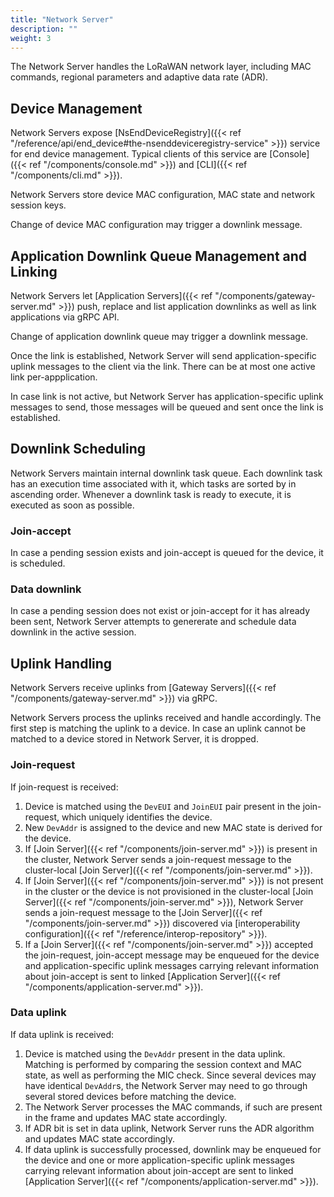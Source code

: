 ```yaml
---
title: "Network Server"
description: ""
weight: 3
---
```


The Network Server handles the LoRaWAN network layer, including MAC commands, regional parameters and adaptive data rate (ADR).

<!--more-->

## Device Management

Network Servers expose [NsEndDeviceRegistry]({{< ref "/reference/api/end_device#the-nsenddeviceregistry-service" >}}) service for end device management. Typical clients of this service are [Console]({{< ref "/components/console.md" >}}) and [CLI]({{< ref "/components/cli.md" >}}).

Network Servers store device MAC configuration, MAC state and network session keys.

Change of device MAC configuration may trigger a downlink message.

## Application Downlink Queue Management and Linking

Network Servers let [Application Servers]({{< ref "/components/gateway-server.md" >}}) push, replace and list application downlinks as well as link applications via gRPC API.

Change of application downlink queue may trigger a downlink message.

Once the link is established, Network Server will send application-specific uplink messages to the client via the link. There can be at most one active link per-appplication.

In case link is not active, but Network Server has application-specific uplink messages to send, those messages will be queued and sent once the link is established.

## Downlink Scheduling

Network Servers maintain internal downlink task queue. Each downlink task has an execution time associated with it, which tasks are sorted by in ascending order. Whenever a downlink task is ready to execute, it is executed as soon as possible.

### Join-accept

In case a pending session exists and join-accept is queued for the device, it is scheduled.

### Data downlink

In case a pending session does not exist or join-accept for it has already been sent, Network Server attempts to genererate and schedule data downlink in the active session.

## Uplink Handling

Network Servers receive uplinks from [Gateway Servers]({{< ref "/components/gateway-server.md" >}}) via gRPC.

Network Servers process the uplinks received and handle accordingly. The first step is matching the uplink to a device. In case an uplink cannot be matched to a device stored in Network Server, it is dropped.

### Join-request

If join-request is received:

1. Device is matched using the `DevEUI` and `JoinEUI` pair present in the join-request, which uniquely identifies the device.
2. New `DevAddr` is assigned to the device and new MAC state is derived for the device.
3. If [Join Server]({{< ref "/components/join-server.md" >}}) is present in the cluster, Network Server sends a join-request message to the cluster-local [Join Server]({{< ref "/components/join-server.md" >}}).
4. If [Join Server]({{< ref "/components/join-server.md" >}}) is not present in the cluster or the device is not provisioned in the cluster-local [Join Server]({{< ref "/components/join-server.md" >}}), Network Server sends a join-request message to the [Join Server]({{< ref "/components/join-server.md" >}}) discovered via [interoperability configuration]({{< ref "/reference/interop-repository" >}}).
5. If a [Join Server]({{< ref "/components/join-server.md" >}}) accepted the join-request, join-accept message may be enqueued for the device and application-specific uplink messages carrying relevant information about join-accept is sent to linked [Application Server]({{< ref "/components/application-server.md" >}}).

### Data uplink

If data uplink is received:

1. Device is matched using the `DevAddr` present in the data uplink. Matching is performed by comparing the session context and MAC state, as well as performing the MIC check. Since several devices may have identical `DevAddr`s, the Network Server may need to go through several stored devices before matching the device.
2. The Network Server processes the MAC commands, if such are present in the frame and updates MAC state accordingly.
3. If ADR bit is set in data uplink, Network Server runs the ADR algorithm and updates MAC state accordingly.
4. If data uplink is successfully processed, downlink may be enqueued for the device and one or more application-specific uplink messages carrying relevant information about join-accept are sent to linked [Application Server]({{< ref "/components/application-server.md" >}}).
